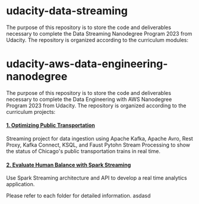 # udacity-data-streaming
The purpose of this repository is to store the code and deliverables necessary to complete the Data Streaming Nanodegree Program 2023 from Udacity. The repository is organized according to the curriculum modules:

# udacity-aws-data-engineering-nanodegree

The purpose of this repository is to store the code and deliverables necessary to complete the Data Engineering with AWS Nanodegree Program 2023 from Udacity. The repository is organized according to the curriculum projects:

#### [1. Optimizing Public Transportation](https://github.com/mcanabrava/udacity-data-streaming)

Streaming project for data ingestion using Apache Kafka, Apache Avro, Rest Proxy, Kafka Connect, KSQL, and Faust Pytohn Stream Processing to show the status of Chicago's public transportation trains in real time.

#### [2. Evaluate Human Balance with Spark Streaming](https://github.com/mcanabrava/udacity-data-streaming)

Use Spark Streaming architecture and API to develop a real time analytics application.

Please refer to each folder for detailed information.
asdasd

